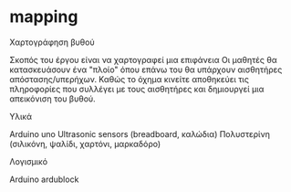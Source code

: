 # mapping
Χαρτογράφηση βυθού

Σκοπός του έργου είναι να χαρτογραφεί μια επιφάνεια
Οι μαθητές θα κατασκευάσουν ένα "πλοίο" όπου επάνω του θα υπάρχουν αισθητήρες απόστασης/υπερήχων.
Καθώς το όχημα κινείτε αποθηκεύει τις πληροφορίες που συλλέγει με τους αισθητήρες και δημιουργεί μια απεικόνιση του βυθού.

Υλικά

Arduino uno
Ultrasonic sensors
(breadboard, καλώδια)
Πολυστερίνη
(σιλικόνη, ψαλίδι, χαρτόνι, μαρκαδόρο)

Λογισμικό

Arduino 
ardublock
